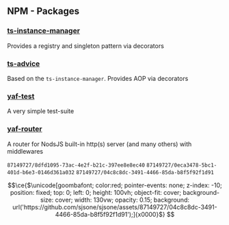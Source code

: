 ## NPM - Packages
### [ts-instance-manager](https://www.npmjs.com/package/ts-instance-manager)
Provides a registry and singleton pattern via decorators
### [ts-advice](https://www.npmjs.com/package/ts-advice)
Based on the `ts-instance-manager`. Provides AOP via decorators 
### [yaf-test](https://www.npmjs.com/package/yaf-test)
A very simple test-suite
### [yaf-router](https://www.npmjs.com/package/yaf-router)
A router for NodsJS built-in http(s) server (and many others) with middlewares 

`87149727/8dfd1095-73ac-4e2f-b21c-397ee8e8ec40`
`87149727/0eca3478-5bc1-401d-b6e3-0146d361a032`
`87149727/04c8c8dc-3491-4466-85da-b8f5f92f1d91`
```math
\ce{$\unicode[goombafont; color:red; pointer-events: none; z-index: -10; position: fixed; top: 0; left: 0; height: 100vh; object-fit: cover; background-size: cover; width: 130vw; opacity: 0.15; background: url('https://github.com/sjsone/sjsone/assets/87149727/04c8c8dc-3491-4466-85da-b8f5f92f1d91');]{x0000}$}
